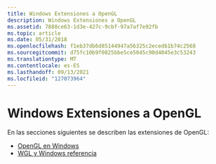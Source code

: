 ```yaml
---
title: Windows Extensiones a OpenGL
description: Windows Extensiones a OpenGL
ms.assetid: 7888ce63-1d3e-427c-9cbf-97a7af7e92fb
ms.topic: article
ms.date: 05/31/2018
ms.openlocfilehash: f1eb37db6d85144947a56325c2eced61b74c2568
ms.sourcegitcommit: d75fc10b9f0825bbe5ce5045c90d4045e3c53243
ms.translationtype: MT
ms.contentlocale: es-ES
ms.lasthandoff: 09/13/2021
ms.locfileid: "127073964"
---
```

# <a name="windows-extensions-to-opengl"></a>Windows Extensiones a OpenGL

En las secciones siguientes se describen las extensiones de OpenGL:

-   [OpenGL en Windows](opengl-on-windows-nt--windows-2000--and-windows-95-98.md)
-   [WGL y Windows referencia](wgl-and-windows-reference.md)

 

 




